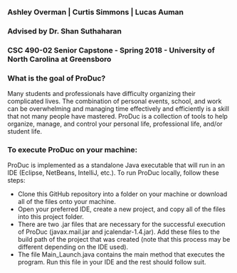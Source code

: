 ### Ashley Overman | Curtis Simmons | Lucas Auman
### Advised by Dr. Shan Suthaharan
### CSC 490-02 Senior Capstone - Spring 2018 - University of North Carolina at Greensboro

### What is the goal of ProDuc?
Many students and professionals have difficulty organizing their complicated lives. The combination of personal events, school, and work can be overwhelming and managing time effectively and efficiently is a skill that not many people have mastered. ProDuc is a collection of tools to help organize, manage, and control your personal life, professional life, and/or student life. 

### To execute ProDuc on your machine:
ProDuc is implemented as a standalone Java executable that will run in an IDE (Eclipse, NetBeans, IntelliJ, etc.). To run ProDuc locally, follow these steps:
- Clone this GitHub repository into a folder on your machine or download all of the files onto your machine.
- Open your preferred IDE, create a new project, and copy all of the files into this project folder.
- There are two .jar files that are necessary for the successful execution of ProDuc (javax.mail.jar and jcalendar-1.4.jar). Add these files to the build path of the project that was created (note that this process may be different depending on the IDE used).
- The file Main_Launch.java contains the main method that executes the program. Run this file in your IDE and the rest should follow suit.
